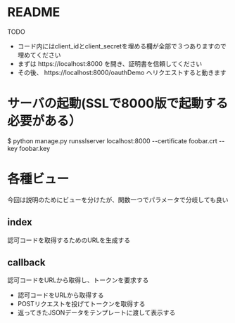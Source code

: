 # README

TODO
- コード内にはclient_idとclient_secretを埋める欄が全部で３つありますので埋めてください
- まずは https://localhost:8000 を開き、証明書を信頼してください
- その後、 https://localhost:8000/oauthDemo へリクエストすると動きます

# サーバの起動(SSLで8000版で起動する必要がある）

$ python manage.py runsslserver localhost:8000 --certificate foobar.crt --key foobar.key

# 各種ビュー

今回は説明のためにビューを分けたが、関数一つでパラメータで分岐しても良い

## index

認可コードを取得するためのURLを生成する

## callback

認可コードをURLから取得し、トークンを要求する

- 認可コードをURLから取得する
- POSTリクエストを投げてトークンを取得する
- 返ってきたJSONデータをテンプレートに渡して表示する

